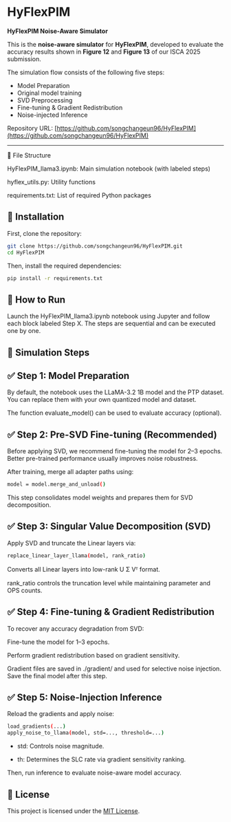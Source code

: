# HyFlexPIM  
**HyFlexPIM Noise-Aware Simulator**

This is the **noise-aware simulator** for **HyFlexPIM**, developed to evaluate the accuracy results shown in **Figure 12** and **Figure 13** of our ISCA 2025 submission.

The simulation flow consists of the following five steps:
- Model Preparation
- Original model training 
- SVD Preprocessing   
- Fine-tuning & Gradient Redistribution  
- Noise-injected Inference

Repository URL: [https://github.com/songchangeun96/HyFlexPIM](https://github.com/songchangeun96/HyFlexPIM)

---

📁 File Structure

HyFlexPIM_llama3.ipynb: Main simulation notebook (with labeled steps)

hyflex_utils.py: Utility functions

requirements.txt: List of required Python packages

## 🔧 Installation

First, clone the repository:

```bash
git clone https://github.com/songchangeun96/HyFlexPIM.git
cd HyFlexPIM
```


Then, install the required dependencies:

```bash
pip install -r requirements.txt
```

## 🚀 How to Run
Launch the HyFlexPIM_llama3.ipynb notebook using Jupyter and follow each block labeled Step X.
The steps are sequential and can be executed one by one.

## 🧪 Simulation Steps

## ✅ Step 1: Model Preparation
By default, the notebook uses the LLaMA-3.2 1B model and the PTP dataset.
You can replace them with your own quantized model and dataset.

The function evaluate_model() can be used to evaluate accuracy (optional).

## ✅ Step 2: Pre-SVD Fine-tuning (Recommended)
Before applying SVD, we recommend fine-tuning the model for 2–3 epochs.
Better pre-trained performance usually improves noise robustness.

After training, merge all adapter paths using:
```bash
model = model.merge_and_unload()
```
This step consolidates model weights and prepares them for SVD decomposition.

## ✅ Step 3: Singular Value Decomposition (SVD)
Apply SVD and truncate the Linear layers via:
```bash
replace_linear_layer_llama(model, rank_ratio)
```
Converts all Linear layers into low-rank U Σ Vᵀ format.

rank_ratio controls the truncation level while maintaining parameter and OPS counts.

## ✅ Step 4: Fine-tuning & Gradient Redistribution
To recover any accuracy degradation from SVD:

Fine-tune the model for 1–3 epochs.

Perform gradient redistribution based on gradient sensitivity.

Gradient files are saved in ./gradient/ and used for selective noise injection.
Save the final model after this step.

## ✅ Step 5: Noise-Injection Inference
Reload the gradients and apply noise:

```bash
load_gradients(...)
apply_noise_to_llama(model, std=..., threshold=...)
```

- std: Controls noise magnitude.

- th: Determines the SLC rate via gradient sensitivity ranking.

Then, run inference to evaluate noise-aware model accuracy.



## 📝 License
This project is licensed under the [MIT License](./LICENSE).


